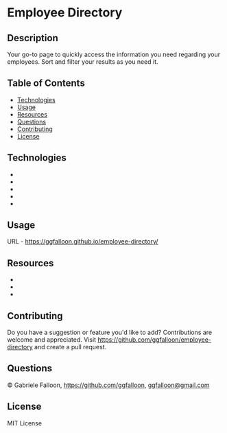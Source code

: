 # Employee Directory

## Description
Your go-to page to quickly access the information you need regarding your employees. Sort and filter your results as you need it.


## Table of Contents

* [Technologies](#technologies)
* [Usage](#usage)
* [Resources](#resources)
* [Questions](#questions)
* [Contributing](#contributing)
* [License](#license)

## Technologies
* 
* 
* 
* 
* 

## Usage

URL - https://ggfalloon.github.io/employee-directory/



## Resources

* 
* 
* 

## Contributing

Do you have a suggestion or feature you'd like to add? 
Contributions are welcome and appreciated. Visit https://github.com/ggfalloon/employee-directory and create a pull request.

## Questions

&copy; Gabriele Falloon, https://github.com/ggfalloon, ggfalloon@gmail.com

## License

MIT License
